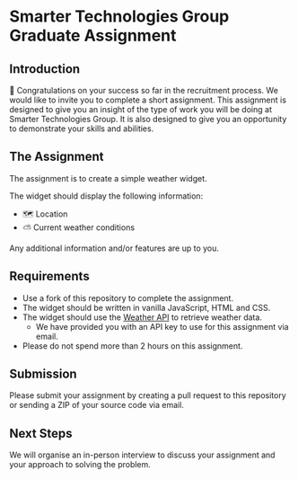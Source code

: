 # Smarter Technologies Group Graduate Assignment

## Introduction

🎉 Congratulations on your success so far in the recruitment process. We would like to invite you to complete a short assignment. This assignment is designed to give you an insight of the type of work you will be doing at Smarter Technologies Group. It is also designed to give you an opportunity to demonstrate your skills and abilities.

## The Assignment

The assignment is to create a simple weather widget.

The widget should display the following information:

- 🗺️ Location
- ⛅ Current weather conditions

Any additional information and/or features are up to you.

## Requirements

- Use a fork of this repository to complete the assignment.
- The widget should be written in vanilla JavaScript, HTML and CSS.
- The widget should use the [Weather API](https://www.weatherapi.com/docs/) to retrieve weather data.
  - We have provided you with an API key to use for this assignment via email.
- Please do not spend more than 2 hours on this assignment.

## Submission

Please submit your assignment by creating a pull request to this repository or sending a ZIP of your source code via email.

## Next Steps

We will organise an in-person interview to discuss your assignment and your approach to solving the problem.
